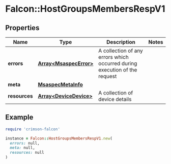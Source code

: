 # Falcon::HostGroupsMembersRespV1

## Properties

| Name | Type | Description | Notes |
| ---- | ---- | ----------- | ----- |
| **errors** | [**Array&lt;MsaspecError&gt;**](MsaspecError.md) | A collection of any errors which occurred during execution of the request |  |
| **meta** | [**MsaspecMetaInfo**](MsaspecMetaInfo.md) |  |  |
| **resources** | [**Array&lt;DeviceDevice&gt;**](DeviceDevice.md) | A collection of device details |  |

## Example

```ruby
require 'crimson-falcon'

instance = Falcon::HostGroupsMembersRespV1.new(
  errors: null,
  meta: null,
  resources: null
)
```

